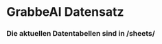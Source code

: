 























































































































































































































































































































































































# GrabbeAI Datensatz





### Die aktuellen Datentabellen sind in /sheets/


